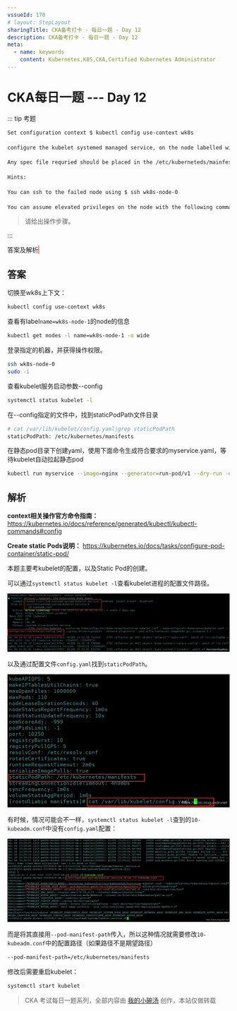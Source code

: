 ```yaml
---
vssueId: 170
# layout: StepLayout
sharingTitle: CKA备考打卡 - 每日一题 - Day 12
description: CKA备考打卡 - 每日一题 - Day 12
meta:
  - name: keywords
    content: Kubernetes,K8S,CKA,Certified Kubernetes Administrator
---
```


# CKA每日一题 --- Day 12

<AdSenseTitle/>

::: tip 考题

```sh
Set configuration context $ kubectl config use-context wk8s

configure the kubelet systemed managed service, on the node labelled with name=wk8s-node-1,to launch a pod containing a single container of image nginx named myservice automatically.

Any spec file requried should be placed in the /etc/kuberneteds/mainfests directory on the node

Hints:

You can ssh to the failed node using $ ssh wk8s-node-0

You can assume elevated privileges on the node with the following command $ sudo -i
```

> 请给出操作步骤。


:::

<b-button v-b-toggle.collapse-join-error variant="danger" size="sm" style="margin-top: 1rem;" v-on:click="$sendGaEvent('cka-daily', 'cka-daily', 'CKA每日一题011')">答案及解析</b-button>
<b-collapse id="collapse-join-error" class="mt-2">
<b-card style="background-color: rgb(254, 240, 240); border: solid 1px #F56C6C;">

## 答案

切换至wk8s上下文：

```sh
kubectl config use-context wk8s
```

查看有label`name=wk8s-node-1`的node的信息

```sh
kubectl get nodes -l name=wk8s-node-1 -o wide
```

登录指定的机器，并获得操作权限。

```sh
ssh wk8s-node-0
sudo -i
```

查看kubelet服务启动参数--config

```sh
systemctl status kubelet -l
```

在--config指定的文件中，找到staticPodPath文件目录

```sh
# cat /var/lib/kubelet/config.yaml|grep staticPodPath
staticPodPath: /etc/kubernetes/manifests
```

在静态pod目录下创建yaml，使用下面命令生成符合要求的myservice.yaml，等待kubelet自动拉起静态pod

```sh
kubectl run myservice --image=nginx --generator=run-pod/v1 --dry-run -o yaml > myservice.yaml
```


## 解析

**context相关操作官方命令指南：**
https://kubernetes.io/docs/reference/generated/kubectl/kubectl-commands#config

**Create static Pods说明：**
https://kubernetes.io/docs/tasks/configure-pod-container/static-pod/

本题主要考kubelet的配置，以及Static Pod的创建。

可以通过`systemctl status kubelet -l`查看kubelet进程的配置文件路径。

![Kubernetes_CKA_每日一题](./012.assets/640.jpeg)


以及通过配置文件`config.yaml`找到`staticPodPath`。

![Kubernetes_CKA_每日一题](./012.assets/640-20191206220542779.png)


有时候，情况可能会不一样，`systemctl status kubelet -l`查到的`10-kubeadm.conf`中没有`config.yaml`配置：

![Kubernetes_CKA_每日一题](./012.assets/640-20191206220542926.jpeg)


而是将其直接用`--pod-manifest-path`传入，所以这种情况就需要修改`10-kubeadm.conf`中的配置路径（如果路径不是期望路径）



``` sh
--pod-manifest-path=/etc/kubernetes/manifests
```

修改后需要重启kubelet：

``` sh
systemctl start kubelet
```

</b-card>
</b-collapse>

> CKA 考试每日一题系列，全部内容由 [我的小碗汤](https://mp.weixin.qq.com/s/5tYgb_eSzHz_TMsi0U32gw) 创作，本站仅做转载


<JoinCKACommunity/>
